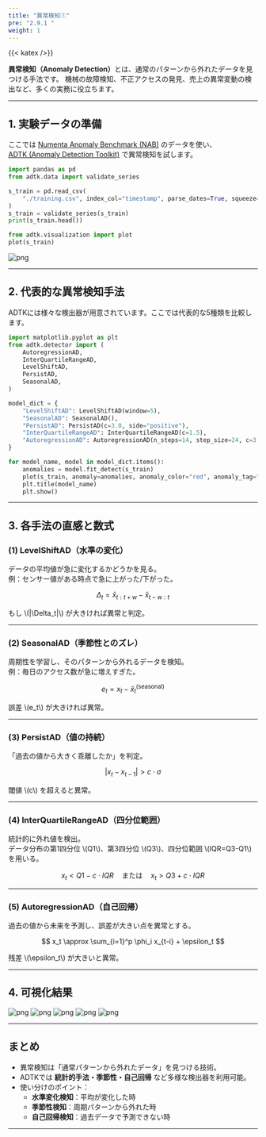 ```yaml
---
title: "異常検知①"
pre: "2.9.1 "
weight: 1
---
```


{{< katex />}}

<div class="pagetop-box">
  <p><b>異常検知（Anomaly Detection）</b>とは、通常のパターンから外れたデータを見つける手法です。  
  機械の故障検知、不正アクセスの発見、売上の異常変動の検出など、多くの実務に役立ちます。</p>
</div>

---

## 1. 実験データの準備
ここでは [Numenta Anomaly Benchmark (NAB)](https://github.com/numenta/NAB) のデータを使い、  
[ADTK (Anomaly Detection Toolkit)](https://adtk.readthedocs.io/en/stable/index.html) で異常検知を試します。

```python
import pandas as pd
from adtk.data import validate_series

s_train = pd.read_csv(
    "./training.csv", index_col="timestamp", parse_dates=True, squeeze=True
)
s_train = validate_series(s_train)
print(s_train.head())
```

```python
from adtk.visualization import plot
plot(s_train)
```

![png](/images/basic/anomaly/adtk1_files/adtk1_2_1.png)

---

## 2. 代表的な異常検知手法

ADTKには様々な検出器が用意されています。ここでは代表的な5種類を比較します。

```python
import matplotlib.pyplot as plt
from adtk.detector import (
    AutoregressionAD,
    InterQuartileRangeAD,
    LevelShiftAD,
    PersistAD,
    SeasonalAD,
)

model_dict = {
    "LevelShiftAD": LevelShiftAD(window=5),
    "SeasonalAD": SeasonalAD(),
    "PersistAD": PersistAD(c=3.0, side="positive"),
    "InterQuartileRangeAD": InterQuartileRangeAD(c=1.5),
    "AutoregressionAD": AutoregressionAD(n_steps=14, step_size=24, c=3.0),
}

for model_name, model in model_dict.items():
    anomalies = model.fit_detect(s_train)
    plot(s_train, anomaly=anomalies, anomaly_color="red", anomaly_tag="marker")
    plt.title(model_name)
    plt.show()
```

---

## 3. 各手法の直感と数式

### (1) LevelShiftAD（水準の変化）
データの平均値が急に変化するかどうかを見る。  
例：センサー値がある時点で急に上がった/下がった。  

$$
\Delta_t = \bar{x}_{t:t+w} - \bar{x}_{t-w:t} 
$$

もし \\(|\Delta_t|\\) が大きければ異常と判定。

---

### (2) SeasonalAD（季節性とのズレ）
周期性を学習し、そのパターンから外れるデータを検知。  
例：毎日のアクセス数が急に増えすぎた。  

$$
e_t = x_t - \hat{x}_t^{(\text{seasonal})}
$$

誤差 \\(e_t\\) が大きければ異常。

---

### (3) PersistAD（値の持続）
「過去の値から大きく乖離したか」を判定。  

$$
|x_t - x_{t-1}| > c \cdot \sigma
$$

閾値 \\(c\\) を超えると異常。

---

### (4) InterQuartileRangeAD（四分位範囲）
統計的に外れ値を検出。  
データ分布の第1四分位 \\(Q1\\)、第3四分位 \\(Q3\\)、四分位範囲 \\(IQR=Q3-Q1\\) を用いる。  

$$
x_t < Q1 - c \cdot IQR \quad \text{または} \quad x_t > Q3 + c \cdot IQR
$$

---

### (5) AutoregressionAD（自己回帰）
過去の値から未来を予測し、誤差が大きい点を異常とする。  

$$
x_t \approx \sum_{i=1}^p \phi_i x_{t-i} + \epsilon_t
$$

残差 \\(\epsilon_t\\) が大きいと異常。

---

## 4. 可視化結果

![png](/images/basic/anomaly/adtk1_files/adtk1_4_0.png)
![png](/images/basic/anomaly/adtk1_files/adtk1_4_1.png)
![png](/images/basic/anomaly/adtk1_files/adtk1_4_2.png)
![png](/images/basic/anomaly/adtk1_files/adtk1_4_3.png)
![png](/images/basic/anomaly/adtk1_files/adtk1_4_4.png)

---

## まとめ
- 異常検知は「通常パターンから外れたデータ」を見つける技術。  
- ADTKでは **統計的手法・季節性・自己回帰** など多様な検出器を利用可能。  
- 使い分けのポイント：
  - **水準変化検知**：平均が変化した時  
  - **季節性検知**：周期パターンから外れた時  
  - **自己回帰検知**：過去データで予測できない時  

---
